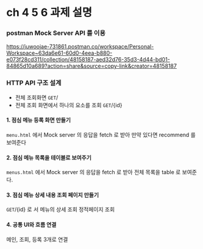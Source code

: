 # ch 4 5 6  과제 설명

###  postman Mock Server API 를 이용
https://juwoojae-731861.postman.co/workspace/Personal-Workspace~63da6e61-60d0-4eea-b880-e073f28cd311/collection/48158187-aed32d76-35d3-4d44-bd01-84865d10a689?action=share&source=copy-link&creator=48158187
### HTTP API 구조 설계
* 전체 조회화면  `GET`/
* 전체 조회 화면에서 하나의 요소를 조회 `GET`/{id}

#### 1. 점심 메뉴 등록 화면 만들기
 `menu.html` 에서 Mock server 의 응답을 fetch 로 받아 
 만약 있다면 recommend 를 보여준다

#### 2. 점심 메뉴 목록을 테이블로 보여주기
 `menus.html` 에서 Mock server 의 응답을 fetch 로 받아
 전체 목록을 table 로 보여준다.

#### 3. 점심 메뉴 상세 내용 조회 페이지 만들기 
 `GET`/{id} 로 서 메뉴의 상세 조회 정적페이지 조회

#### 4. 공통 UI와 흐름 연결
메인, 조회, 등록 3개로 연결